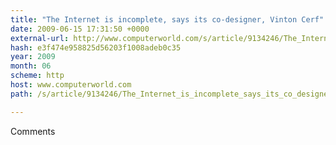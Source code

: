```yaml
---
title: "The Internet is incomplete, says its co-designer, Vinton Cerf"
date: 2009-06-15 17:31:50 +0000
external-url: http://www.computerworld.com/s/article/9134246/The_Internet_is_incomplete_says_its_co_designer_Vinton_Cerf
hash: e3f474e958825d56203f1008adeb0c35
year: 2009
month: 06
scheme: http
host: www.computerworld.com
path: /s/article/9134246/The_Internet_is_incomplete_says_its_co_designer_Vinton_Cerf

---
```


Comments
